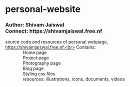 # personal-website
<h3>Author: Shivam Jaiswal<br>
    Connect: https://shivamjaiswal.free.nf
</h3>

source code and resources of personal webpage, https://shivamjaiswal.free.nf.<br>
Contains:<br>
	&emsp;&emsp;&emsp;&emsp;Home page<br>
	&emsp;&emsp;&emsp;&emsp;Project page<br>
	&emsp;&emsp;&emsp;&emsp;Photography page<br>
	&emsp;&emsp;&emsp;&emsp;Blog page<br>
	&emsp;&emsp;&emsp;&emsp;Styling css files<br>
	&emsp;&emsp;&emsp;&emsp;resources: illustrations, icons, documents, videos<br>
